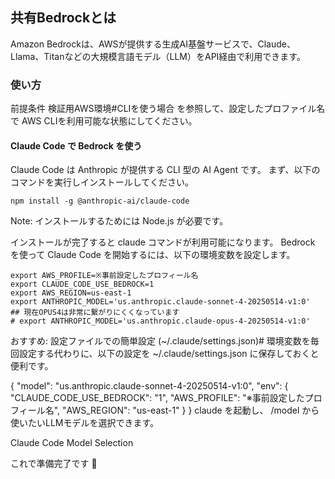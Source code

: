 ## 共有Bedrockとは
Amazon Bedrockは、AWSが提供する生成AI基盤サービスで、Claude、Llama、Titanなどの大規模言語モデル（LLM）をAPI経由で利用できます。

### 使い方
前提条件
検証用AWS環境#CLIを使う場合 を参照して、設定したプロファイル名 で AWS CLIを利用可能な状態にしてください。

#### Claude Code で Bedrock を使う
Claude Code は Anthropic が提供する CLI 型の AI Agent です。 まず、以下のコマンドを実行しインストールしてください。

```
npm install -g @anthropic-ai/claude-code
```
Note: インストールするためには Node.js が必要です。

インストールが完了すると claude コマンドが利用可能になります。
Bedrock を使って Claude Code を開始するには、以下の環境変数を設定します。

```
export AWS_PROFILE=※事前設定したプロフィール名
export CLAUDE_CODE_USE_BEDROCK=1
export AWS_REGION=us-east-1
export ANTHROPIC_MODEL='us.anthropic.claude-sonnet-4-20250514-v1:0'
## 現在OPUS4は非常に繋がりにくくなっています
# export ANTHROPIC_MODEL='us.anthropic.claude-opus-4-20250514-v1:0'
```

おすすめ: 設定ファイルでの簡単設定 (~/.claude/settings.json)#
環境変数を毎回設定する代わりに、以下の設定を ~/.claude/settings.json に保存しておくと便利です。

{
  "model": "us.anthropic.claude-sonnet-4-20250514-v1:0",
  "env": {
    "CLAUDE_CODE_USE_BEDROCK": "1",
    "AWS_PROFILE": "※事前設定したプロフィール名",
    "AWS_REGION": "us-east-1"
  }
}
claude を起動し、 /model から使いたいLLMモデルを選択できます。

Claude Code Model Selection

これで準備完了です 🎉

